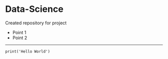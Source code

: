 # Data-Science
Created repository for project

- Point 1
- Point 2

___

```
print('Hello World')
```
